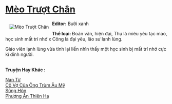 <a href="https://utruyen.com/meo-truot-chan/22588/" title="Mèo Trượt Chân"><h1>Mèo Trượt Chân</h1></a><div style="display:table"><img align="right" style="float: left; padding: 10px;" src="https://utruyen.com/images/story/200x260/meo-truot-chan.jpg" alt="Mèo Trượt Chân"><b>Editor:</b> Bưởi xanh<p></p><b>Thể loại: </b>Đoản văn, hiện đại, Thụ là miêu yêu tạc mao, học sinh mất trí nhớ x Công là đại yêu, lão sư lạnh lùng.<p></p>Giáo viên lạnh lùng vừa tỉnh lại liền nhìn thấy một học sinh bị mất trí nhớ cực kì dính người.</div><p><br><b>Truyện Hay Khác :</b></p><a href="https://utruyen.com/nan-tu/22503/" alt="Nan Từ">Nan Từ</a><br/><a href="https://www.flickr.com/photos/183745219@N08/49511050093/" alt="Cô Vợ Của Ông Trùm Âu Mỹ">Cô Vợ Của Ông Trùm Âu Mỹ</a><br/><a href="https://www.flickr.com/photos/184340401@N07/48754784916/" alt="Sủng Hôn">Sủng Hôn</a><br/><a href="https://github.com/quanluxury/truyenhot/tree/master/truyenhay/6899/" alt="Phượng Ẩn Thiên Hạ">Phượng Ẩn Thiên Hạ</a><br/>